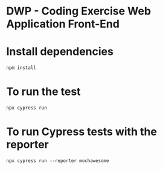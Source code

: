 # DWP - Coding Exercise Web Application Front-End

# Install dependencies

```
npm install
```

# To run the test

```
npx cypress run
```

# To run Cypress tests with the reporter

``` 
npx cypress run --reporter mochawesome 
```
